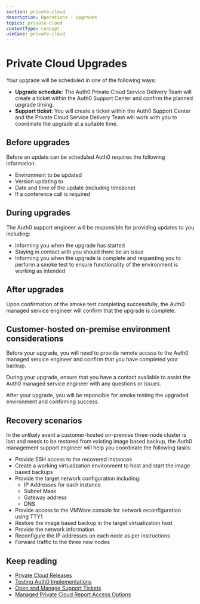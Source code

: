 ```yaml
---
section: private-cloud
description: Operations - Upgrades
topics: private-cloud
contentType: concept
useCase: private-cloud
---
```

# Private Cloud Upgrades

Your upgrade will be scheduled in one of the following ways:
* **Upgrade schedule**: The Auth0 Private Cloud Service Delivery Team will create a ticket within the Auth0 Support Center and confirm the planned upgrade timing.
* **Support ticket**: You will create a ticket within the Auth0 Support Center and the Private Cloud Service Delivery Team will work with you to coordinate the upgrade at a suitable time.

## Before upgrades 

Before an update can be scheduled Auth0 requires the following information:
* Environment to be updated
* Version updating to
* Date and time of the update (including timezone)
* If a conference call is required 

## During upgrades

The Auth0 support engineer will be responsible for providing updates to you including: 
* Informing you when the upgrade has started
* Staying in contact with you should there be an issue
* Informing you when the upgrade is complete and requesting you to perform a smoke test to ensure functionality of the environment is working as intended

## After upgrades

Upon confirmation of the smoke test completing successfully, the Auth0 managed service engineer will confirm that the upgrade is complete. 

## Customer-hosted on-premise environment considerations

Before your upgrade, you will need to provide remote access to the Auth0 managed service engineer and confirm that you have completed your backup. 

During your upgrade, ensure that you have a contact available to assist the Auth0 managed service engineer with any questions or issues. 

After your upgrade, you will be reponsible for smoke testing the upgraded environment and confirming success. 

## Recovery scenarios

In the unlikely event a customer-hosted on-premise three-node cluster is lost and needs to be restored from existing image based backup, the Auth0 management support engineer will help you coordinate the following tasks:

* Provide SSH access to the recovered instances 
* Create a working virtualization environment to host and start the image based backups
* Provide the target network configuration including: 
    * IP Addresses for each instance
    * Subnet Mask
    * Gateway address
    * DNS
* Provide access to the VMWare console for network reconfiguration using TTY1
* Restore the image based backup in the target virtualization host
* Provide the network information 
* Reconfigure the IP addresses on each node as per instructions
* Forward traffic to the three new nodes

## Keep reading

* [Private Cloud Releases](/private-cloud/operations-releases)
* [Testing Auth0 Implementations](/support/testing)
* [Open and Manage Support Tickets](/support/tickets)
* [Managed Private Cloud Report Access Options](/private-cloud/onboarding/managed-private-cloud/remote-access-options)